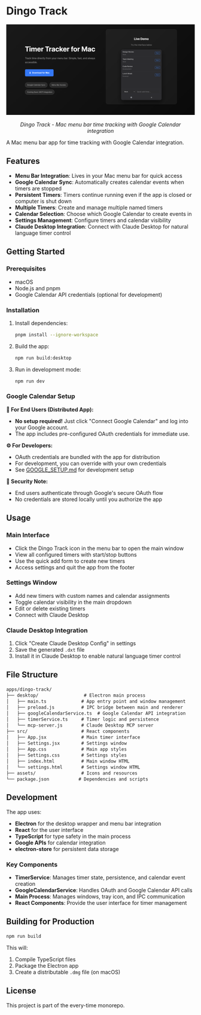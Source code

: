 # Dingo Track

<div align="center">
  <img src="landing-page/landing-page.png" alt="Dingo Track Landing Page" width="800" />
  <p><em>Dingo Track - Mac menu bar time tracking with Google Calendar integration</em></p>
</div>

A Mac menu bar app for time tracking with Google Calendar integration.

## Features

- **Menu Bar Integration**: Lives in your Mac menu bar for quick access
- **Google Calendar Sync**: Automatically creates calendar events when timers are stopped
- **Persistent Timers**: Timers continue running even if the app is closed or computer is shut down
- **Multiple Timers**: Create and manage multiple named timers
- **Calendar Selection**: Choose which Google Calendar to create events in
- **Settings Management**: Configure timers and calendar visibility
- **Claude Desktop Integration**: Connect with Claude Desktop for natural language timer control

## Getting Started

### Prerequisites

- macOS
- Node.js and pnpm
- Google Calendar API credentials (optional for development)

### Installation

1. Install dependencies:
   ```bash
   pnpm install --ignore-workspace
   ```

2. Build the app:
   ```bash
   npm run build:desktop
   ```

3. Run in development mode:
   ```bash
   npm run dev
   ```

### Google Calendar Setup

**🎉 For End Users (Distributed App):**
- **No setup required!** Just click "Connect Google Calendar" and log into your Google account.
- The app includes pre-configured OAuth credentials for immediate use.

**⚙️ For Developers:**
- OAuth credentials are bundled with the app for distribution
- For development, you can override with your own credentials
- See [GOOGLE_SETUP.md](./GOOGLE_SETUP.md) for development setup

**🔐 Security Note:** 
- End users authenticate through Google's secure OAuth flow
- No credentials are stored locally until you authorize the app

## Usage

### Main Interface

- Click the Dingo Track icon in the menu bar to open the main window
- View all configured timers with start/stop buttons
- Use the quick add form to create new timers
- Access settings and quit the app from the footer

### Settings Window

- Add new timers with custom names and calendar assignments
- Toggle calendar visibility in the main dropdown
- Edit or delete existing timers
- Connect with Claude Desktop

### Claude Desktop Integration

1. Click "Create Claude Desktop Config" in settings
2. Save the generated `.dxt` file
3. Install it in Claude Desktop to enable natural language timer control

## File Structure

```
apps/dingo-track/
├── desktop/                 # Electron main process
│   ├── main.ts             # App entry point and window management
│   ├── preload.js          # IPC bridge between main and renderer
│   ├── googleCalendarService.ts  # Google Calendar API integration
│   ├── timerService.ts     # Timer logic and persistence
│   └── mcp-server.js       # Claude Desktop MCP server
├── src/                    # React components
│   ├── App.jsx             # Main timer interface
│   ├── Settings.jsx        # Settings window
│   ├── App.css             # Main app styles
│   ├── Settings.css        # Settings styles
│   ├── index.html          # Main window HTML
│   └── settings.html       # Settings window HTML
├── assets/                 # Icons and resources
└── package.json           # Dependencies and scripts
```

## Development

The app uses:
- **Electron** for the desktop wrapper and menu bar integration
- **React** for the user interface
- **TypeScript** for type safety in the main process
- **Google APIs** for calendar integration
- **electron-store** for persistent data storage

### Key Components

- **TimerService**: Manages timer state, persistence, and calendar event creation
- **GoogleCalendarService**: Handles OAuth and Google Calendar API calls
- **Main Process**: Manages windows, tray icon, and IPC communication
- **React Components**: Provide the user interface for timer management

## Building for Production

```bash
npm run build
```

This will:
1. Compile TypeScript files
2. Package the Electron app
3. Create a distributable `.dmg` file (on macOS)

## License

This project is part of the every-time monorepo.